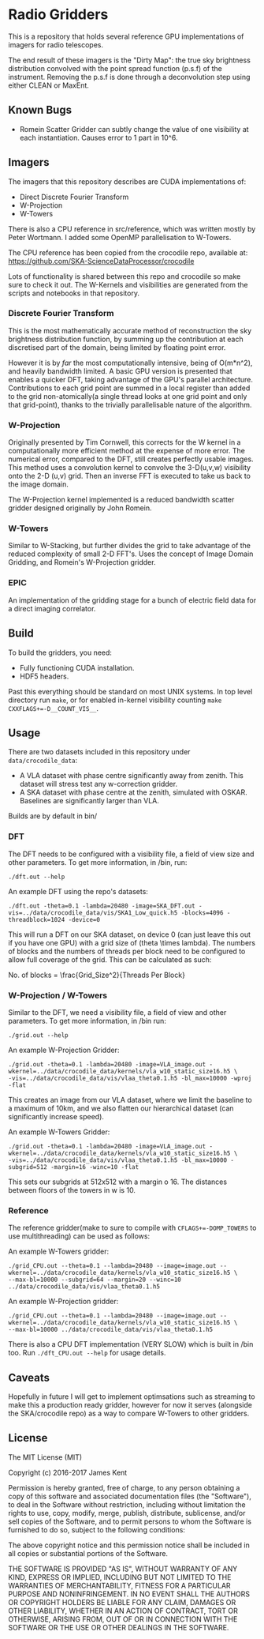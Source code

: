 # Radio Gridders

This is a repository that holds several reference GPU implementations of imagers for radio telescopes.

The end result of these imagers is the "Dirty Map": the true sky brightness distribution convolved with the point spread function (p.s.f) of the instrument. Removing the p.s.f is done through a deconvolution step using either CLEAN or MaxEnt.

## Known Bugs

* Romein Scatter Gridder can subtly change the value of one visibility at each instantiation. Causes error to 1 part in 10^6. 


## Imagers

The imagers that this repository describes are CUDA implementations of:

* Direct Discrete Fourier Transform
* W-Projection
* W-Towers

There is also a CPU reference in src/reference, which was written mostly by Peter Wortmann. I added some OpenMP 
parallelisation to W-Towers. 

The CPU reference has been copied from the crocodile repo, available at: https://github.com/SKA-ScienceDataProcessor/crocodile

Lots of functionality is shared between this repo and crocodile so make sure to check it out. The W-Kernels
and visibilities are generated from the scripts and notebooks in that repository.

### Discrete Fourier Transform

This is the most mathematically accurate method of reconstruction the sky brightness distribution function, by summing up the contribution at each discretised part of the domain, being limited by floating point error.

However it is by *far* the most computationally intensive, being of O(m*n^2), and heavily bandwidth limited. A basic GPU version is presented that enables a quicker DFT, taking advantage of the GPU's parallel architecture. Contributions to each grid point are summed in a local register than added to the grid non-atomically(a single thread looks at one grid point and only that grid-point), thanks to the trivially parallelisable nature of the algorithm.

### W-Projection

Originally presented by Tim Cornwell, this corrects for the W kernel in a computationally more efficient method at the expense of more error. The numerical error, compared to the DFT, still creates perfectly usable images. This method uses a convolution kernel to convolve the 3-D(u,v,w) visibility onto the 2-D (u,v) grid. Then an inverse FFT is executed to take us back to the image domain.

The W-Projection kernel implemented is a reduced bandwidth scatter gridder designed originally by John Romein.

### W-Towers

Similar to W-Stacking, but further divides the grid to take advantage of the reduced complexity of small 2-D FFT's. Uses the concept
of Image Domain Gridding, and Romein's W-Projection gridder.

### EPIC

An implementation of the gridding stage for a bunch of electric field data for a direct imaging correlator.

## Build

To build the gridders, you need:

* Fully functioning CUDA installation.
* HDF5 headers. 

Past this everything should be standard on most UNIX systems. In top level directory run `make`, or for enabled in-kernel visibility counting `make CXXFLAGS+=-D__COUNT_VIS__`.

## Usage

There are two datasets included in this repository under `data/crocodile_data`:

* A VLA dataset with phase centre significantly away from zenith. This dataset will stress test any w-correction gridder.
* A SKA dataset with phase centre at the zenith, simulated with OSKAR. Baselines are significantly larger than VLA.

Builds are by default in bin/

### DFT

The DFT needs to be configured with a visibility file, a field of view size and other parameters. To get more information,
in /bin, run:

``` shell
./dft.out --help
```

An example DFT using the repo's datasets:

``` shell
./dft.out -theta=0.1 -lambda=20480 -image=SKA_DFT.out -vis=../data/crocodile_data/vis/SKA1_Low_quick.h5 -blocks=4096 -threadblock=1024 -device=0
```

This will run a DFT on our SKA dataset, on device 0 (can just leave this out if you have one GPU)
with a grid size of (theta \times lambda). The numbers of blocks and the numbers of threads per
block need to be configured to allow full coverage of the grid. This can be calculated as such:

No. of blocks = \frac{Grid_Size^2}{Threads Per Block}

### W-Projection / W-Towers

Similar to the DFT, we need a visibility file, a field of view and other parameters. To get more information, in /bin run:

``` shell
./grid.out --help
```

An example W-Projection Gridder:

``` shell
./grid.out -theta=0.1 -lambda=20480 -image=VLA_image.out -wkernel=../data/crocodile_data/kernels/vla_w10_static_size16.h5 \
-vis=../data/crocodile_data/vis/vlaa_theta0.1.h5 -bl_max=10000 -wproj -flat
```

This creates an image from our VLA dataset, where we limit the baseline to a maximum of 10km, and we also flatten our hierarchical
dataset (can significantly increase speed).

An example W-Towers Gridder:

``` shell
./grid.out -theta=0.1 -lambda=20480 -image=VLA_image.out -wkernel=../data/crocodile_data/kernels/vla_w10_static_size16.h5 \
-vis=../data/crocodile_data/vis/vlaa_theta0.1.h5 -bl_max=10000 -subgrid=512 -margin=16 -winc=10 -flat
```

This sets our subgrids at 512x512 with a margin o 16. The distances between floors of the towers in w is 10. 

### Reference

The reference gridder(make to sure to compile with ```CFLAGS+=-DOMP_TOWERS``` to use multithreading) can be used as follows:

An example W-Towers gridder:

``` shell
./grid_CPU.out --theta=0.1 --lambda=20480 --image=image.out --wkernel=../data/crocodile_data/kernels/vla_w10_static_size16.h5 \
--max-bl=10000 --subgrid=64 --margin=20 --winc=10 ../data/crocodile_data/vis/vlaa_theta0.1.h5
```

An example W-Projection gridder:

``` shell
./grid_CPU.out --theta=0.1 --lambda=20480 --image=image.out --wkernel=../data/crocodile_data/kernels/vla_w10_static_size16.h5 \
--max-bl=10000 ../data/crocodile_data/vis/vlaa_theta0.1.h5
```

There is also a CPU DFT implementation (VERY SLOW) which is built in /bin too. Run `./dft_CPU.out --help` for usage details.

## Caveats

Hopefully in future I will get to implement optimsations such as streaming to make this a production ready gridder, however for 
now it serves (alongside the SKA/crocodile repo) as a way to compare W-Towers to other gridders.

## License

The MIT License (MIT)

Copyright (c) 2016-2017 James Kent

Permission is hereby granted, free of charge, to any person obtaining a copy
of this software and associated documentation files (the "Software"), to deal
in the Software without restriction, including without limitation the rights
to use, copy, modify, merge, publish, distribute, sublicense, and/or sell
copies of the Software, and to permit persons to whom the Software is
furnished to do so, subject to the following conditions:

The above copyright notice and this permission notice shall be included in all
copies or substantial portions of the Software.

THE SOFTWARE IS PROVIDED "AS IS", WITHOUT WARRANTY OF ANY KIND, EXPRESS OR
IMPLIED, INCLUDING BUT NOT LIMITED TO THE WARRANTIES OF MERCHANTABILITY,
FITNESS FOR A PARTICULAR PURPOSE AND NONINFRINGEMENT. IN NO EVENT SHALL THE
AUTHORS OR COPYRIGHT HOLDERS BE LIABLE FOR ANY CLAIM, DAMAGES OR OTHER
LIABILITY, WHETHER IN AN ACTION OF CONTRACT, TORT OR OTHERWISE, ARISING FROM,
OUT OF OR IN CONNECTION WITH THE SOFTWARE OR THE USE OR OTHER DEALINGS IN THE
SOFTWARE.



